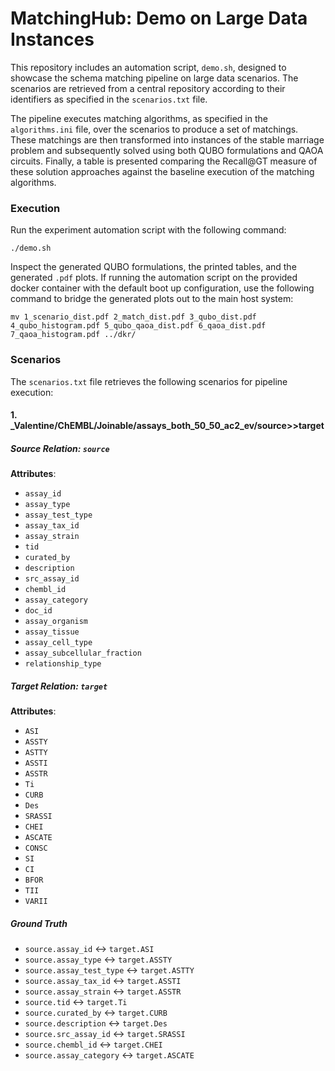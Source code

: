 # MatchingHub: Demo on Large Data Instances

This repository includes an automation script, `demo.sh`, designed to showcase the schema matching pipeline on large data scenarios. The scenarios are retrieved from a central repository according to their identifiers as specified in the `scenarios.txt` file. 

The pipeline executes matching algorithms, as specified in the `algorithms.ini` file, over the scenarios to produce a set of matchings. These matchings are then transformed into instances of the stable marriage problem and subsequently solved using both QUBO formulations and QAOA circuits. Finally, a table is presented comparing the Recall@GT measure of these solution approaches against the baseline execution of the matching algorithms.

### Execution

Run the experiment automation script with the following command:

```
./demo.sh
```

Inspect the generated QUBO formulations, the printed tables, and the generated `.pdf` plots. If running the automation script on the provided docker container with the default boot up configuration, use the following command to bridge the generated plots out to the main host system:

```
mv 1_scenario_dist.pdf 2_match_dist.pdf 3_qubo_dist.pdf 4_qubo_histogram.pdf 5_qubo_qaoa_dist.pdf 6_qaoa_dist.pdf 7_qaoa_histogram.pdf ../dkr/
```

### Scenarios

The `scenarios.txt` file retrieves the following scenarios for pipeline execution:

#### 1. _Valentine/ChEMBL/Joinable/assays_both_50_50_ac2_ev/source>>target

##### Source Relation: `source`

**Attributes**:

- `assay_id`
- `assay_type`
- `assay_test_type`
- `assay_tax_id`
- `assay_strain`
- `tid`
- `curated_by`
- `description`
- `src_assay_id`
- `chembl_id`
- `assay_category`
- `doc_id`
- `assay_organism`
- `assay_tissue`
- `assay_cell_type`
- `assay_subcellular_fraction`
- `relationship_type`

##### Target Relation: `target`

**Attributes**:

- `ASI`
- `ASSTY`
- `ASTTY`
- `ASSTI`
- `ASSTR`
- `Ti`
- `CURB`
- `Des`
- `SRASSI`
- `CHEI`
- `ASCATE`
- `CONSC`
- `SI`
- `CI`
- `BFOR`
- `TII`
- `VARII`

##### Ground Truth

- `source.assay_id` ↔ `target.ASI`
- `source.assay_type` ↔ `target.ASSTY`
- `source.assay_test_type` ↔ `target.ASTTY`
- `source.assay_tax_id` ↔ `target.ASSTI`
- `source.assay_strain` ↔ `target.ASSTR`
- `source.tid` ↔ `target.Ti`
- `source.curated_by` ↔ `target.CURB`
- `source.description` ↔ `target.Des`
- `source.src_assay_id` ↔ `target.SRASSI`
- `source.chembl_id` ↔ `target.CHEI`
- `source.assay_category` ↔ `target.ASCATE`